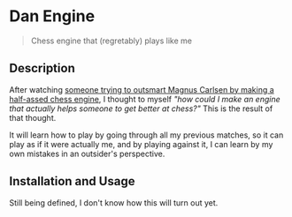 # Dan Engine
> Chess engine that (regretably) plays like me 

## Description

After watching [someone trying to outsmart Magnus Carlsen by making a 
half-assed chess engine](https://www.youtube.com/watch?v=MFNv-FJFGTg), I thought 
to myself *"how could I make an engine that actually helps someone to get 
better at chess?"* This is the result of that thought. 

It will learn how to play by going through all my previous matches, so it 
can play as if it were actually me, and by playing against it, I can learn by
my own mistakes in an outsider's perspective. 

## Installation and Usage

Still being defined, I don't know how this will turn out yet. 
